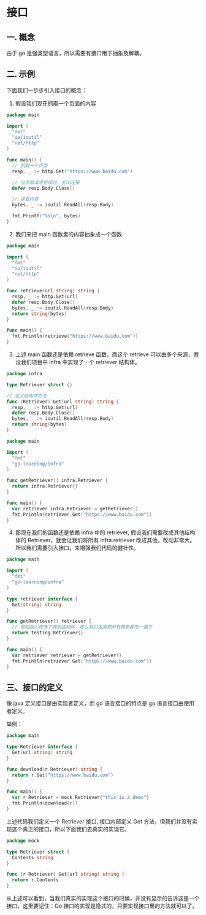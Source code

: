 # 接口

## 一. 概念

由于 go 是强类型语言，所以需要有接口用于抽象及解耦。

## 二. 示例

下面我们一步步引入接口的概念：

1. 假设我们现在抓取一个页面的内容

```go
package main

import (
  "fmt"
  "io/ioutil"
  "net/http"
)

func main() {
  // 抓取一个页面
  resp, _ := http.Get("https://www.baidu.com")

  // 当页面请求完成时，关闭连接
  defer resp.Body.Close()

  // 读取内容
  bytes, _ := ioutil.ReadAll(resp.Body)

  fmt.Printf("%s\n", bytes)
}
```

2. 我们来把 main 函数里的内容抽象成一个函数

```go
package main

import (
  "fmt"
  "io/ioutil"
  "net/http"
)

func retrieve(url string) string {
  resp, _ := http.Get(url)
  defer resp.Body.Close()
  bytes, _ := ioutil.ReadAll(resp.Body)
  return string(bytes)
}

func main() {
  fmt.Println(retrieve("https://www.baidu.com"))
}
```

3. 上述 main 函数还是依赖 retrieve 函数，而这个 retrieve 可以由多个来源，假设我们项目中 infra 中实现了一个 retriever 结构体。

```go
package infra

type Retriever struct {}

// 定义结构体方法
func (Retriever) Get(url string) string {
  resp, _ := http.Get(url)
  defer resp.Body.Close()
  bytes, _ := ioutil.ReadAll(resp.Body)
  return string(bytes)
}
```

```go
package main

import (
  "fmt"
  "go-learning/infra"
)

func getRetriever() infra.Retriever {
  return infra.Retriever{}
}

func main() {
  var retriever infra.Retriever = getRetriever()
  fmt.Println(retriever.Get("https://www.baidu.com"))
}
```

4. 那现在我们的函数还是依赖 infra 中的 retriever, 假设我们需要改成其他结构体的 Retriever，就会让我们将所有 infra.retriever 改成其他，改动非常大。所以我们需要引入接口，来增强我们代码的健壮性。

```go
package main

import (
  "fmt"
  "go-learning/infra"
)

type retriever interface {
  Get(string) string
}

func getRetriever() retriever {
  // 假如我们修改了其他结构体，那么我们无需把所有推断都改一遍了
  return testing.Retriever{}
}

func main() {
  var retriever retriever = getRetriever()
  fmt.Println(retriever.Get("https://www.baidu.com"))
}
```

## 三、接口的定义

像 java 定义接口是由实现者定义，而 go 语言接口的特点是 go 语言接口由使用者定义。

举例：

```go
package main

type Retriever interface {
  Get(url string) string
}

func download(r Retriever) string {
  return r.Get("https://www.baidu.com")
}

func main() {
  var r Retriever = mock.Retriever{"this is a demo"}
  fmt.Println(download(r))
}
```

上述代码我们定义一个 Retriever 接口, 接口内部定义 Get 方法，但我们并没有实现这个真正的接口，所以下面我们去真实的实现它。

```go
package mock

type Retriever struct {
  Contents string
}

func (r Retriever) Get(url string) string {
  return r.Contents
}
```

从上述可以看到，当我们真实的实现这个接口的时候，并没有显示的告诉这是一个接口，这里要记住：Go 接口的实现是隐式的，只要实现接口里的方法就可以了。
